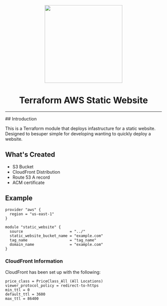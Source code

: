 <!-- ![Logo](https://camo.githubusercontent.com/1a4ed08978379480a9b1ca95d7f4cc8eb80b45ad47c056a7cfb5c597e9315ae5/68747470733a2f2f7777772e6461746f636d732d6173736574732e636f6d2f323838352f313632393934313234322d6c6f676f2d7465727261666f726d2d6d61696e2e737667) -->

<center>
<img src="https://camo.githubusercontent.com/1a4ed08978379480a9b1ca95d7f4cc8eb80b45ad47c056a7cfb5c597e9315ae5/68747470733a2f2f7777772e6461746f636d732d6173736574732e636f6d2f323838352f313632393934313234322d6c6f676f2d7465727261666f726d2d6d61696e2e737667" width="250">

<h1> Terraform AWS Static Website</h1>
</center>
<hr/>
## Introduction

This is a Terraform module that deploys infastructure for a static website. Designed to besuper simple for developing wanting to quickly deploy a website.

## What's Created

- S3 Bucket
- CloudFront Distribution
- Route 53 A record
- ACM certificate

## Example

```
provider "aws" {
  region = "us-east-1"
}

module "static_website" {
  source                     = "../"
  static_website_bucket_name = "example.com"
  tag_name                   = "tag_name"
  domain_name                = "example.com"
}
```

### CloudFront Information

CloudFront has been set up with the following:

```
price_class = PriceClass_All (All Locations)
viewer_protocol_policy = redirect-to-https
min_ttl = 0
default_ttl = 3600
max_ttl = 86400
```
